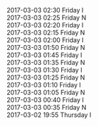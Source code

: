 2017-03-03 02:30 Friday  I  
2017-03-03 02:25 Friday  N  
2017-03-03 02:20 Friday  I  
2017-03-03 02:15 Friday  N  
2017-03-03 02:00 Friday  I  
2017-03-03 01:50 Friday  N  
2017-03-03 01:45 Friday  I  
2017-03-03 01:35 Friday  N  
2017-03-03 01:30 Friday  I  
2017-03-03 01:25 Friday  N  
2017-03-03 01:10 Friday  I  
2017-03-03 01:05 Friday  N  
2017-03-03 00:40 Friday  I  
2017-03-03 00:35 Friday  N  
2017-03-02 19:55 Thursday  I  
